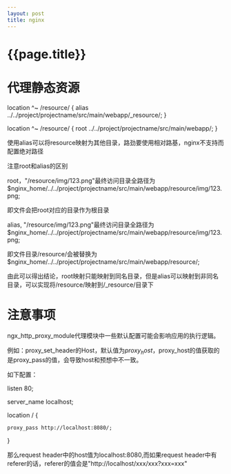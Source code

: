 ```yaml
---
layout: post
title: nginx
---
```

{{page.title}}
===============

# 代理静态资源

location ^~ /resource/ {
    alias ../../project/projectname/src/main/webapp/_resource/;
}


location ^~ /resource/ {
    root ../../project/projectname/src/main/webapp/;
}

使用alias可以将resource映射为其他目录，路劲要使用相对路基，nginx不支持而配置绝对路径

注意root和alias的区别

root，"/resource/img/123.png"最终访问目录全路径为$nginx_home/../../project/projectname/src/main/webapp/resource/img/123.png;

即文件会把root对应的目录作为根目录

alias, "/resource/img/123.png"最终访问目录全路径为$nginx_home/../../project/projectname/src/main/webapp/resource/img/123.png;

即文件目录/resource/会被替换为$nginx_home/../../project/projectname/src/main/webapp/resource/;

由此可以得出结论，root映射只能映射到同名目录，但是alias可以映射到非同名目录，可以实现将/resource/映射到/_resource/目录下


# 注意事项

ngx_http_proxy_module代理模块中一些默认配置可能会影响应用的执行逻辑。

例如：proxy_set_header的Host，默认值为$proxy_host，$proxy_host的值获取的是proxy_pass的值，会导致host和预想中不一致。

如下配置：

listen       80;

server_name  localhost;
        
location / {

    proxy_pass http://localhost:8080/;
    
}

那么request header中的host值为localhost:8080,而如果request header中有referer的话，referer的值会是"http://localhost/xxx/xxx?xxx=xxx"
